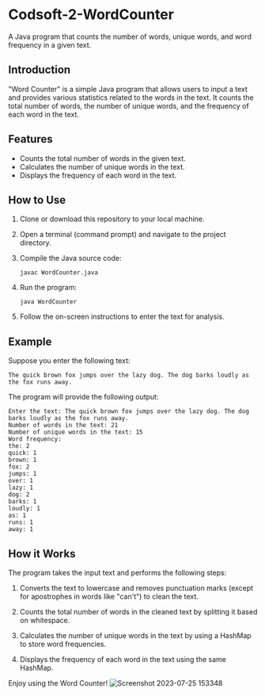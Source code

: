 # Codsoft-2-WordCounter

A Java program that counts the number of words, unique words, and word frequency in a given text.

## Introduction

"Word Counter" is a simple Java program that allows users to input a text and provides various statistics related to the words in the text. It counts the total number of words, the number of unique words, and the frequency of each word in the text.

## Features

- Counts the total number of words in the given text.
- Calculates the number of unique words in the text.
- Displays the frequency of each word in the text.

## How to Use

1. Clone or download this repository to your local machine.

2. Open a terminal (command prompt) and navigate to the project directory.

3. Compile the Java source code:
   ```
   javac WordCounter.java
   ```

4. Run the program:
   ```
   java WordCounter
   ```

5. Follow the on-screen instructions to enter the text for analysis.

## Example

Suppose you enter the following text:
```
The quick brown fox jumps over the lazy dog. The dog barks loudly as the fox runs away.
```

The program will provide the following output:
```
Enter the text: The quick brown fox jumps over the lazy dog. The dog barks loudly as the fox runs away.
Number of words in the text: 21
Number of unique words in the text: 15
Word frequency:
the: 2
quick: 1
brown: 1
fox: 2
jumps: 1
over: 1
lazy: 1
dog: 2
barks: 1
loudly: 1
as: 1
runs: 1
away: 1
```

## How it Works

The program takes the input text and performs the following steps:

1. Converts the text to lowercase and removes punctuation marks (except for apostrophes in words like "can't") to clean the text.

2. Counts the total number of words in the cleaned text by splitting it based on whitespace.

3. Calculates the number of unique words in the text by using a HashMap to store word frequencies.

4. Displays the frequency of each word in the text using the same HashMap.


Enjoy using the Word Counter! ![Screenshot 2023-07-25 153348](https://github.com/deepaktallapudi/Codsoft-2-WordCounter/assets/103422044/440f8e5d-684d-457b-b3f5-0d3670124d44)
